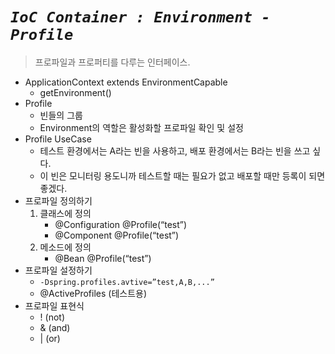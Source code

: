 # ___`IoC Container : Environment - Profile`___

> 프로파일과 프로퍼티를 다루는 인터페이스.
- ApplicationContext extends EnvironmentCapable
    - getEnvironment() 
- Profile
    - 빈들의 그룹
    - Environment의 역할은 활성화할 프로파일 확인 및 설정 
- Profile UseCase
    - 테스트 환경에서는 A라는 빈을 사용하고, 배포 환경에서는 B라는 빈을 쓰고 싶다.
    - 이 빈은 모니터링 용도니까 테스트할 때는 필요가 없고 배포할 때만 등록이 되면 좋겠다. 
- 프로파일 정의하기 
    1. 클래스에 정의 
        - @Configuration @Profile(“test”) 
        - @Component @Profile(“test”) 
    2. 메소드에 정의 
        - @Bean @Profile(“test”) 
- 프로파일 설정하기
    - `-Dspring.profiles.avtive=”test,A,B,...” `
    - @ActiveProfiles (테스트용) 
- 프로파일 표현식 
    - ! (not) 
    - & (and) 
    - | (or) 
